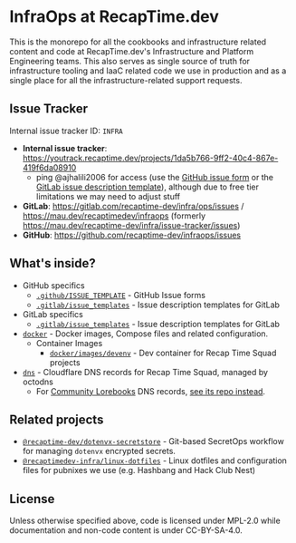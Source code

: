 # InfraOps at RecapTime.dev

This is the monorepo for all the cookbooks and infrastructure related content
and code at RecapTime.dev's Infrastructure and Platform Engineering teams. This
also serves as single source of truth for infrastructure tooling and IaaC related
code we use in production and as a single place for all the infrastructure-related
support requests.

## Issue Tracker

Internal issue tracker ID: `INFRA`

* **Internal issue tracker**: <https://youtrack.recaptime.dev/projects/1da5b766-9ff2-40c4-867e-419f6da08910>
  * ping @ajhalili2006 for access (use the [GitHub issue form][gh-ra] or the
  [GitLab issue description template][gl-ra]), although due to free tier limitations we may need to adjust stuff
* **GitLab**: <https://gitlab.com/recaptime-dev/infra/ops/issues> / <https://mau.dev/recaptimedev/infraops> (formerly
<https://mau.dev/recaptime-dev/infra/issue-tracker/issues>)
* **GitHub**: <https://github.com/recaptime-dev/infraops/issues>

## What's inside?

* GitHub specifics
  * [`.github/ISSUE_TEMPLATE`](.github/ISSUE_TEMPLATE/) - GitHub Issue forms
  * [`.gitlab/issue_templates`](.gitlab/issue_templates) - Issue description templates for GitLab
* GitLab specifics
  * [`.gitlab/issue_templates`](.gitlab/issue_templates/) - Issue description templates for GitLab
* [`docker`](./docker) - Docker images, Compose files and related configuration.
  * Container Images
    * [`docker/images/devenv`](./devenv/) - Dev container for Recap Time Squad projects
* [`dns`](./dns) - Cloudflare DNS records for Recap Time Squad, managed by octodns
  * For [Community Lorebooks](https://lorebooks.wiki) DNS records, [see its repo instead][registry].

## Related projects

* [`@recaptime-dev/dotenvx-secretstore`][dotenvx-secretstore] - Git-based SecretOps workflow for managing `dotenvx` encrypted secrets.
* [`@recaptimedev-infra/linux-dotfiles`][infra-dotfiles] - Linux dotfiles and configuration files for pubnixes we use (e.g. Hashbang and Hack Club Nest)

## License

Unless otherwise specified above, code is licensed under MPL-2.0 while
documentation and non-code content is under CC-BY-SA-4.0.

[registry]: https://github.com/lorebooks-wiki/registry
[gh-ra]: https://github.com/recaptime-dev/infraops/issues/new?template=general-requests.yml
[gl-ra]: https://gitlab.com/recaptime-dev/infra/ops/issues/new?description_template=general-requests
[dotenvx-secretstore]: https://github.com/recaptime-dev/dotenvx-secretstore
[infra-dotfiles]: https://gitlab.com/recaptime-dev/infra/linux-dotfiles

